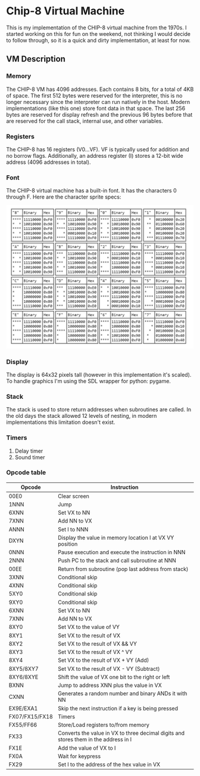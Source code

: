 # Chip-8 Virtual Machine

This is my implementation of the CHIP-8 virtual machine from the 1970s. I started working on this for fun on the weekend, not thinking I would decide to follow through, so it is a quick and dirty implementation, at least for now.


## VM Description

### Memory

The CHIP-8 VM has 4096 addresses. Each contains 8 bits, for a total of 4KB of space. The first 512 bytes were reserved for the interpreter, this is no longer necessary since the interpreter can run natively in the host. Modern implementations (like this one) store font data in that space. The last 256 bytes are reserved for display refresh and the previous 96 bytes before that are reserved for the call stack, internal use, and other variables.


### Registers

The CHIP-8 has 16 registers (V0...VF). VF is typically used for addition and no borrow flags. Additionally, an address register (I) stores a 12-bit wide address (4096 addresses in total). 


### Font

The CHIP-8 virtual machine has a built-in font. It has the characters 0 through F. Here are the character sprite specs:

![alt text](font.jpeg "Chip-8 Font Specs")


### Display

The display is 64x32 pixels tall (however in this implementation it's scaled). To handle graphics I'm using the SDL wrapper for python: pygame.


### Stack

The stack is used to store return addresses when subroutines are called. In the old days the stack allowed 12 levels of nesting, in modern implementations this limitation doesn't exist.


### Timers

1. Delay timer
2. Sound timer


### Opcode table

| Opcode        | Instruction                                              |
| ------------  | -------------------------------------------------------- |
| 00E0          | Clear screen                                             |
| 1NNN          | Jump                                                     |               
| 6XNN          | Set VX to NN                                             |
| 7XNN          | Add NN to VX                                             |
| ANNN          | Set I to NNN                                             |
| DXYN          | Display the value in memory location I at VX VY position |
| 0NNN          | Pause execution and execute the instruction in NNN       |
| 2NNN          | Push PC to the stack and call subroutine at NNN          |
| 00EE          | Return from subroutine (pop last address from stack)     | 
| 3XNN          | Conditional skip                                         |
| 4XNN          | Conditional skip                                         |
| 5XY0          | Conditional skip                                         |
| 9XY0          | Conditional skip                                         |
| 6XNN          | Set VX to NN                                             |
| 7XNN          | Add NN to VX                                             |
| 8XY0          | Set VX to the value of VY                                |
| 8XY1          | Set VX to the result of VX || VY                         |
| 8XY2          | Set VX to the result of VX && VY                         |
| 8XY3          | Set VX to the result of VX ^  VY                         |       
| 8XY4          | Set VX to the result of VX + VY (Add)                    | 
| 8XY5/8XY7     | Set VX to the result of VX - VY (Subtract)               |
| 8XY6/8XYE     | Shift the value of VX one bit to the right or left       |
| BXNN          | Jump to address XNN plus the value in VX                 |
| CXNN          | Generates a random number and binary ANDs it with NN     |
| EX9E/EXA1     | Skip the next instruction if a key is being pressed      |
| FX07/FX15/FX18| Timers                                                   |
| FX55/FF66     | Store/Load registers to/from memory                      |
| FX33          | Converts the value in VX to three decimal digits and stores them in the address in I |
| FX1E          | Add the value of VX to I                                 |
| FX0A          | Wait for keypress                                        |
| FX29          | Set I to the address of the hex value in VX              |


